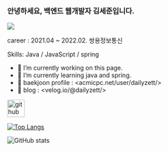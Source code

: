 ### 안녕하세요, 백엔드 웹개발자 김세준입니다.
![](https://arturssmirnovs.github.io/github-profile-readme-generator/images/banner.png)

career : 
2021.04 ~ 2022.02. 쌍용정보통신

Skills: Java / JavaScript / spring

- 🔭 I’m currently working on this page. 
- 🌱 I’m currently learning java and spring.
- 🌱 baekjoon profile : <acmicpc.net/user/dailyzett/>
- 🌱 blog : <velog.io/@dailyzett/>


[<img src='https://cdn.jsdelivr.net/npm/simple-icons@3.0.1/icons/github.svg' alt='github' height='40'>](https://github.com/dailyzett)  

[![Top Langs](https://github-readme-stats.vercel.app/api/top-langs/?username=dailyzett)](https://github.com/anuraghazra/github-readme-stats)

![GitHub stats](https://github-readme-stats.vercel.app/api?username=dailyzett&show_icons=true)  

